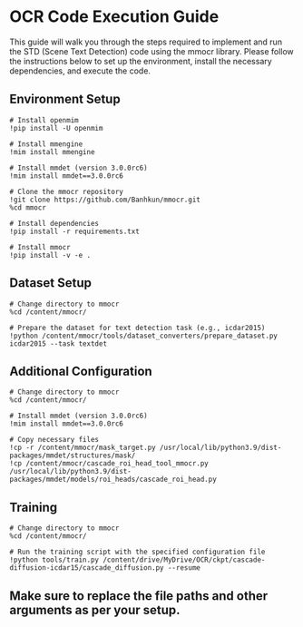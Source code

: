 # OCR Code Execution Guide

This guide will walk you through the steps required to implement and run the STD (Scene Text Detection) code using the mmocr library. Please follow the instructions below to set up the environment, install the necessary dependencies, and execute the code.

## Environment Setup

```shell
# Install openmim
!pip install -U openmim

# Install mmengine
!mim install mmengine

# Install mmdet (version 3.0.0rc6)
!mim install mmdet==3.0.0rc6

# Clone the mmocr repository
!git clone https://github.com/Banhkun/mmocr.git
%cd mmocr

# Install dependencies
!pip install -r requirements.txt

# Install mmocr
!pip install -v -e .
```
## Dataset Setup
```shell
# Change directory to mmocr
%cd /content/mmocr/

# Prepare the dataset for text detection task (e.g., icdar2015)
!python /content/mmocr/tools/dataset_converters/prepare_dataset.py icdar2015 --task textdet
```
## Additional Configuration
```shell
# Change directory to mmocr
%cd /content/mmocr/

# Install mmdet (version 3.0.0rc6)
!mim install mmdet==3.0.0rc6

# Copy necessary files
!cp -r /content/mmocr/mask_target.py /usr/local/lib/python3.9/dist-packages/mmdet/structures/mask/
!cp /content/mmocr/cascade_roi_head_tool_mmocr.py /usr/local/lib/python3.9/dist-packages/mmdet/models/roi_heads/cascade_roi_head.py
```
## Training
```shell
# Change directory to mmocr
%cd /content/mmocr/

# Run the training script with the specified configuration file
!python tools/train.py /content/drive/MyDrive/OCR/ckpt/cascade-diffusion-icdar15/cascade_diffusion.py --resume
```
## Make sure to replace the file paths and other arguments as per your setup.


